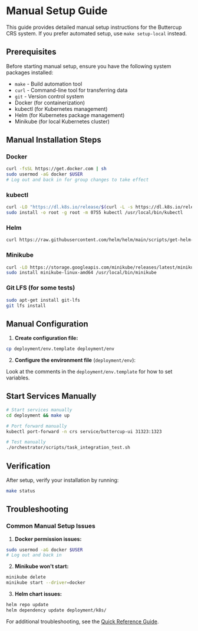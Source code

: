 # Manual Setup Guide

This guide provides detailed manual setup instructions for the Buttercup CRS system. If you prefer automated setup, use `make setup-local` instead.

## Prerequisites

Before starting manual setup, ensure you have the following system packages installed:

- `make` - Build automation tool
- `curl` - Command-line tool for transferring data
- `git` - Version control system
- Docker (for containerization)
- kubectl (for Kubernetes management)
- Helm (for Kubernetes package management)
- Minikube (for local Kubernetes cluster)

## Manual Installation Steps

### Docker

```bash
curl -fsSL https://get.docker.com | sh
sudo usermod -aG docker $USER
# Log out and back in for group changes to take effect
```

### kubectl

```bash
curl -LO "https://dl.k8s.io/release/$(curl -L -s https://dl.k8s.io/release/stable.txt)/bin/linux/amd64/kubectl"
sudo install -o root -g root -m 0755 kubectl /usr/local/bin/kubectl
```

### Helm

```bash
curl https://raw.githubusercontent.com/helm/helm/main/scripts/get-helm-3 | bash
```

### Minikube

```bash
curl -LO https://storage.googleapis.com/minikube/releases/latest/minikube-linux-amd64
sudo install minikube-linux-amd64 /usr/local/bin/minikube
```

### Git LFS (for some tests)

```bash
sudo apt-get install git-lfs
git lfs install
```

## Manual Configuration

1. **Create configuration file:**

```bash
cp deployment/env.template deployment/env
```

2. **Configure the environment file** (`deployment/env`):

Look at the comments in the `deployment/env.template` for how to set variables.

## Start Services Manually

```bash
# Start services manually
cd deployment && make up

# Port forward manually
kubectl port-forward -n crs service/buttercup-ui 31323:1323

# Test manually
./orchestrator/scripts/task_integration_test.sh
```

## Verification

After setup, verify your installation by running:

```bash
make status
```

## Troubleshooting

### Common Manual Setup Issues

1. **Docker permission issues:**

```bash
sudo usermod -aG docker $USER
# Log out and back in
```

2. **Minikube won't start:**

```bash
minikube delete
minikube start --driver=docker
```

3. **Helm chart issues:**

```bash
helm repo update
helm dependency update deployment/k8s/
```

For additional troubleshooting, see the [Quick Reference Guide](QUICK_REFERENCE.md).